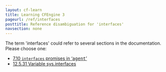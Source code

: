 ```yaml
---
layout: cf-learn
title: Learning CFEngine 3
pageurl: /ref/interfaces
posttitle: Reference disambiguation for 'interfaces'
navsection: none
---
```


The term 'interfaces' could refer to several sections in the documentation. Please choose one:

- [7.10 <code>interfaces</code> promises in &lsquo;<samp><span class="samp">agent</span></samp>&rsquo;](https://cfengine.com/manuals/cf3-Reference#interfaces-in-agent-promises)
- [12.5.31 Variable sys.interfaces](https://cfengine.com/manuals/cf3-Reference#Variable-sys.interfaces)
